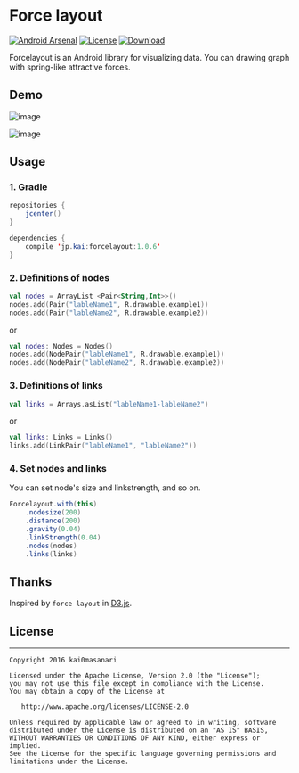 Force layout
====
[![Android Arsenal](https://img.shields.io/badge/Android%20Arsenal-Forcelayout-brightgreen.svg?style=flat)](http://android-arsenal.com/details/1/4392)
[![License](https://img.shields.io/badge/license-Apache%202-blue.svg)](https://www.apache.org/licenses/LICENSE-2.0)
[![Download](https://api.bintray.com/packages/kai0masanari/maven/forcelayout/images/download.svg)](https://bintray.com/kai0masanari/maven/forcelayout/_latestVersion)

Forcelayout is an Android library for visualizing data. You can drawing graph with spring-like attractive forces.

## Demo

![image](https://raw.githubusercontent.com/kai0masanari/Forcelayout/master/art/image3.gif)

![image](https://raw.githubusercontent.com/kai0masanari/Forcelayout/master/art/image4.gif)

## Usage

### 1. Gradle
```java
repositories {
    jcenter()
}

dependencies {
    compile 'jp.kai:forcelayout:1.0.6'
}
```

### 2. Definitions of  nodes
```kotlin
val nodes = ArrayList <Pair<String,Int>>()
nodes.add(Pair("lableName1", R.drawable.example1))
nodes.add(Pair("lableName2", R.drawable.example2))
```

or

```kotlin
val nodes: Nodes = Nodes()
nodes.add(NodePair("lableName1", R.drawable.example1))
nodes.add(NodePair("lableName2", R.drawable.example2))
```

### 3. Definitions of links
```kotlin
val links = Arrays.asList("lableName1-lableName2")
```

or

```kotlin
val links: Links = Links()
links.add(LinkPair("lableName1", "lableName2"))
```

### 4. Set nodes and links
You can set node's size and linkstrength, and so on.
```java
Forcelayout.with(this)
	.nodesize(200)
	.distance(200)
	.gravity(0.04)
	.linkStrength(0.04)
	.nodes(nodes)
	.links(links)
```

## Thanks
Inspired by `force layout` in [D3.js](https://d3js.org/).


## License
-------

    Copyright 2016 kai0masanari

    Licensed under the Apache License, Version 2.0 (the "License");
    you may not use this file except in compliance with the License.
    You may obtain a copy of the License at

       http://www.apache.org/licenses/LICENSE-2.0

    Unless required by applicable law or agreed to in writing, software
    distributed under the License is distributed on an "AS IS" BASIS,
    WITHOUT WARRANTIES OR CONDITIONS OF ANY KIND, either express or implied.
    See the License for the specific language governing permissions and
    limitations under the License.